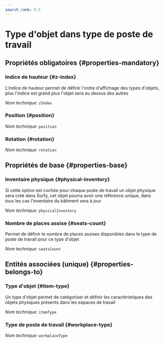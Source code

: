 ```yaml
---
search_rank: 0.5
---    
```

# Type d'objet dans type de poste de travail
<!--- THIS FILE IS GENERATED PLEASE DO NOT EDIT IT DIRECTLY --->



<OH code="workplaceTypeItemType"/>




## Propriétés obligatoires {#properties-mandatory}
    
### Indice de hauteur {#z-index}

L'indice de hauteur permet de définir l'ordre d'affichage des types d'objets, plus l'indice est grand plus l'objet sera au dessus des autres

*Nom technique:* ```zIndex```
<PH code="workplaceTypeItemType:zIndex"/>

### Position {#position}



*Nom technique:* ```position```
<PH code="workplaceTypeItemType:position"/>

### Rotation {#rotation}



*Nom technique:* ```rotation```
<PH code="workplaceTypeItemType:rotation"/>

    


## Propriétés de base {#properties-base}
    
### Inventaire physique {#physical-inventory}

Si cette option est cochée pour chaque poste de travail un objet physique sera créé dans Surfy, cet objet pourra avoir une référence unique, dans tous les cas l'inventaire du bâtiment sera à jour

*Nom technique:* ```physicalInventory```
<PH code="workplaceTypeItemType:physicalInventory"/>

### Nombre de places assise {#seats-count}

Permet de définir le nombre de places assises disponibles dans le type de poste de travail pour ce type d'objet

*Nom technique:* ```seatsCount```
<PH code="workplaceTypeItemType:seatsCount"/>

    

## Entités associées (unique) {#properties-belongs-to}

### Type d'objet {#item-type}

Un type d'objet permet de catégoriser et définir les caractéristiques des objets physiques présents dans les espaces de travail

*Nom technique:* ```itemType```
<PH code="workplaceTypeItemType:itemType"/>

### Type de poste de travail {#workplace-type}



*Nom technique:* ```workplaceType```
<PH code="workplaceTypeItemType:workplaceType"/>





